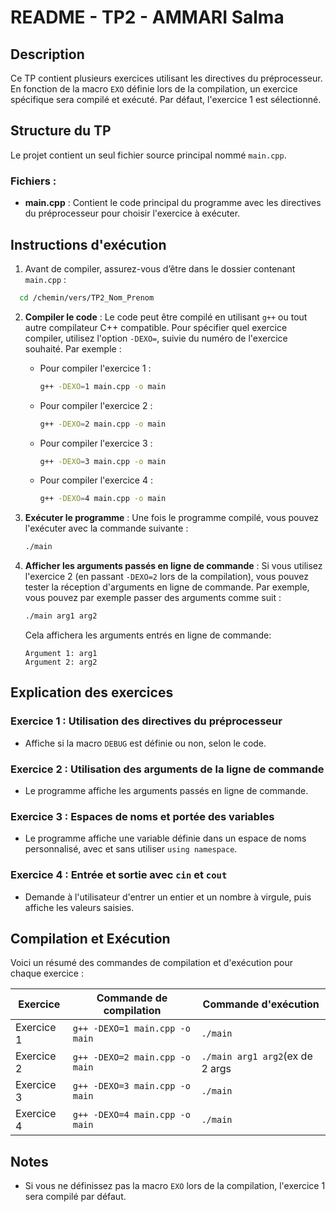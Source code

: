 
# README - TP2 - AMMARI Salma

## Description

Ce TP contient plusieurs exercices  utilisant les directives du préprocesseur. En fonction de la macro `EXO` définie lors de la compilation, un exercice spécifique sera compilé et exécuté. Par défaut, l'exercice 1 est sélectionné. 

## Structure du TP

Le projet contient un seul fichier source principal nommé `main.cpp`.

### Fichiers :
- **main.cpp** : Contient le code principal du programme avec les directives du préprocesseur pour choisir l'exercice à exécuter.

## Instructions d'exécution

1. Avant de compiler, assurez-vous d’être dans le dossier contenant `main.cpp` :
 ```bash
   cd /chemin/vers/TP2_Nom_Prenom
   ```



2. **Compiler le code** :
   Le code peut être compilé en utilisant `g++` ou tout autre compilateur C++ compatible. Pour spécifier quel exercice compiler, utilisez l'option `-DEXO=`, suivie du numéro de l'exercice souhaité. Par exemple :
   - Pour compiler l'exercice 1 :
     ```bash
     g++ -DEXO=1 main.cpp -o main
     ```
   - Pour compiler l'exercice 2 :
     ```bash
     g++ -DEXO=2 main.cpp -o main
     ```
   - Pour compiler l'exercice 3 :
     ```bash
     g++ -DEXO=3 main.cpp -o main
     ```
   - Pour compiler l'exercice 4 :
     ```bash
     g++ -DEXO=4 main.cpp -o main
     ```
  

3. **Exécuter le programme** :
   Une fois le programme compilé, vous pouvez l'exécuter avec la commande suivante :
   ```bash
   ./main
   ```

4. **Afficher les arguments passés en ligne de commande** :
   Si vous utilisez l'exercice 2 (en passant `-DEXO=2` lors de la compilation), vous pouvez tester la réception d'arguments en ligne de commande. Par exemple, vous pouvez par exemple passer des arguments comme suit :
   ```bash
   ./main arg1 arg2
   ```

   Cela affichera les arguments entrés en ligne de commande:
   ```
   Argument 1: arg1
   Argument 2: arg2
   ```

## Explication des exercices

### Exercice 1 : Utilisation des directives du préprocesseur
- Affiche si la macro `DEBUG` est définie ou non, selon le code.

### Exercice 2 : Utilisation des arguments de la ligne de commande
- Le programme affiche les arguments passés en ligne de commande.

### Exercice 3 : Espaces de noms et portée des variables
- Le programme affiche une variable définie dans un espace de noms personnalisé, avec et sans utiliser `using namespace`.

### Exercice 4 : Entrée et sortie avec `cin` et `cout`
- Demande à l'utilisateur d'entrer un entier et un nombre à virgule, puis affiche les valeurs saisies.

## Compilation et Exécution

Voici un résumé des commandes de compilation et d'exécution pour chaque exercice :

| Exercice  |Commande de compilation                           | Commande d'exécution             |
|------------|---------------------------------------------------|--------------------------------|
| Exercice 1 | `g++ -DEXO=1 main.cpp -o main`                    | `./main`                       |
| Exercice 2 | `g++ -DEXO=2 main.cpp -o main`                    | `./main arg1 arg2`(ex de 2 args|
| Exercice 3 | `g++ -DEXO=3 main.cpp -o main`                    | `./main`                       |
| Exercice 4 | `g++ -DEXO=4 main.cpp -o main`                    | `./main`                       |

## Notes

- Si vous ne définissez pas la macro `EXO` lors de la compilation, l'exercice 1 sera compilé par défaut.
